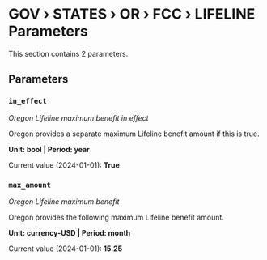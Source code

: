# GOV › STATES › OR › FCC › LIFELINE Parameters

This section contains 2 parameters.

## Parameters

### `in_effect`
*Oregon Lifeline maximum benefit in effect*

Oregon provides a separate maximum Lifeline benefit amount if this is true.

**Unit: bool | Period: year**

Current value (2024-01-01): **True**


### `max_amount`
*Oregon Lifeline maximum benefit*

Oregon provides the following maximum Lifeline benefit amount.

**Unit: currency-USD | Period: month**

Current value (2024-01-01): **15.25**

